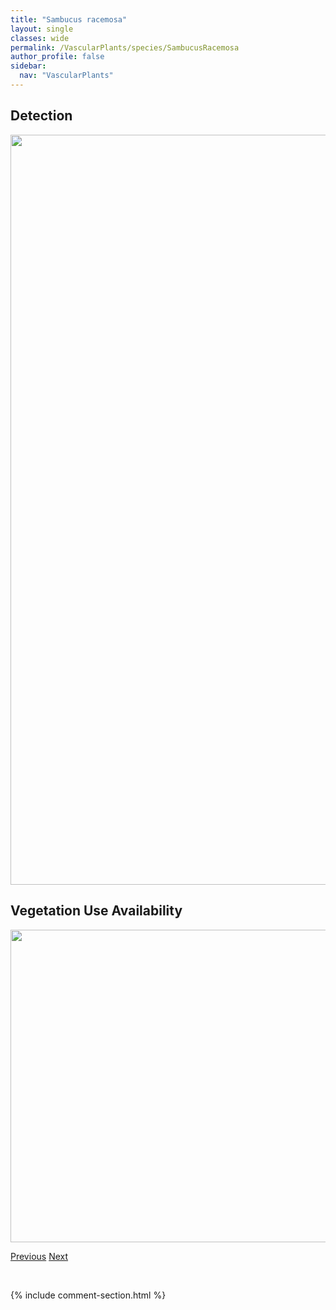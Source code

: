 ```yaml
---
title: "Sambucus racemosa"
layout: single
classes: wide
permalink: /VascularPlants/species/SambucusRacemosa
author_profile: false
sidebar:
  nav: "VascularPlants"
---
```


<h2>Detection</h2>

<a href="https://drive.google.com/uc?export=view&id=18f7iLAzdF_VaJwFLBKjgZvkDSBDdOSxE">
<img src="https://drive.google.com/uc?export=view&id=18f7iLAzdF_VaJwFLBKjgZvkDSBDdOSxE" height = "1200" width = "800">
</a>


<h2>Vegetation Use Availability</h2>

<a href="https://drive.google.com/uc?export=view&id=1CKd30jEvOGw3foxFBFkIGUciJebfzebO">
<img src="https://drive.google.com/uc?export=view&id=1CKd30jEvOGw3foxFBFkIGUciJebfzebO" height = "500" width = "1000">
</a>


<a href="/DevelopmentWebsite/VascularPlants/species/SalviaNemorosa" class="pagination--pager" title="Salvia nemorosa">Previous</a> <a href="/DevelopmentWebsite/VascularPlants/species/SaniculaMarilandica" class="pagination--pager" title="Sanicula marilandica">Next</a>

<p>&nbsp;</p>

{% include comment-section.html %}
